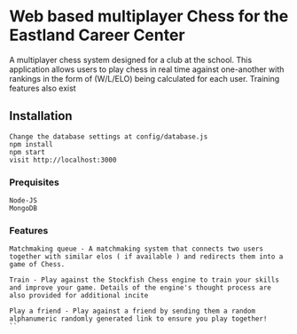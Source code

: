 # Web based multiplayer Chess for the Eastland Career Center
A multiplayer chess system designed for a club at the school. This application allows users to play chess in real time against one-another with rankings in the form of (W/L/ELO) being calculated for each user. Training features also exist

## Installation
```
Change the database settings at config/database.js
npm install
npm start
visit http://localhost:3000
```

### Prequisites
```
Node-JS
MongoDB
```
### Features
```
Matchmaking queue - A matchmaking system that connects two users together with similar elos ( if available ) and redirects them into a game of Chess.

Train - Play against the Stockfish Chess engine to train your skills and improve your game. Details of the engine's thought process are also provided for additional incite

Play a friend - Play against a friend by sending them a random alphanumeric randomly generated link to ensure you play together!
``
